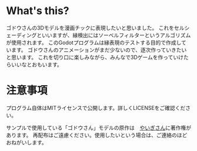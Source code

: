 
# What's this?

ゴドウさんの3Dモデルを漫画チックに表現したいと思いました。
これをセルシェーディングといいますが、縁検出にはソーベルフィルターというアルゴリズムが使用されます。
このGodotプログラムは縁表現のテストする目的で作成しています。
ゴドウさんのアニメーションがまだ少ないので、逐次作っていきたいと思います。
これを切り口に楽しみながら、みんなで3Dゲームを作っていけたらいいなとおもいます。

# 注意事項
プログラム自体はMITライセンスで公開します。詳しくLICENSEをご確認ください。

サンプルで使用している「ゴドウさん」モデルの原作は　[やいぎさん](https://owarino.xyz/)に著作権があります。
再配布はご遠慮ください。使用したいという場合は、ご連絡のほどおねがいします。
